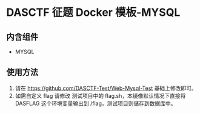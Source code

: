 # DASCTF 征题 Docker 模板-MYSQL
## 内含组件
- MYSQL

## 使用方法
1. 请在 https://github.com/DASCTF-Test/Web-Mysql-Test  基础上修改即可。
2. 如需自定义 flag 请修改 测试项目中的 flag.sh，本镜像默认情况下直接将 DASFLAG 这个环境变量输出到 /flag，测试项目则储存到数据库中。
